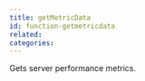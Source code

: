 ```yaml
---
title: getMetricData
id: function-getmetricdata
related:
categories:
---
```


Gets server performance metrics.